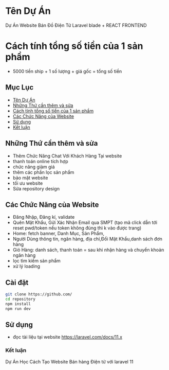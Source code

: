 # Tên Dự Án
Dự Án Website Bán Đồ Điện Tử Laravel blade + REACT FRONTEND 
# Cách tính tổng số tiền của 1 sản phầm 
- 5000 tiền ship + 1 số lượng + giá gốc = tổng số tiền
## Mục Lục
- [Tên Dự Án](#giới-thiệu)
- [Những Thứ cần thêm và sửa](#cài-đặt)
- [Cách tính tổng số tiền của 1 sản phầm ](#tính-tiền)
- [Các Chức Năng của Website](#sử-dụng)
- [Sử dụng](#hướng-dẫn-sử-dụng)
- [Kết luận](#liên-hệ)
## Những Thứ cần thêm và sửa
- Thêm Chức Năng Chat Với Khách Hàng Tại website
- thanh toán online tích hợp
- chức năng giảm giá 
- thêm các phần lọc sản phẩm
- bảo mật website
- tối ưu website
- Sửa repository design
## Các Chức Năng của Website
- Đăng Nhập, Đăng kí, validate 
- Quên Mật Khẩu, Gửi Xác Nhận Email qua SMPT (tạo mã click dẫn tới reset pwd/token nếu token không đúng thì k vào được trang)
- Home: fetch banner, Danh Mục, Sản Phẩm, 
- Người Dùng thông tin, ngân hàng, địa chỉ,Đổi Mật Khẩu,danh sách đơn hàng
- Giỏ Hàng: danh sách, thanh toán = sau khi nhận hàng và chuyển khoản ngân hàng
- lọc tìm kiếm sản phẩm
- xử lý loading


## Cài đặt
``` bash
git clone https://github.com/
cd repository
npm install
npm run dev
```
## Sử dụng
- đọc tài liệu tại website https://laravel.com/docs/11.x

### Kết luận
Dự Án Học Cách Tạo Website Bán hàng Điện tử với laravel 11 